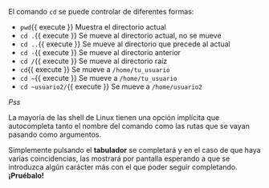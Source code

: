 El comando `cd` se puede controlar de diferentes formas:

* `pwd`{{ execute }} Muestra el directorio actual
* `cd .`{{ execute }} Se mueve al directorio actual, no se mueve
* `cd ..`{{ execute }} Se mueve al directorio que precede al actual
* `cd -`{{ execute }} Se mueve al directorio anterior
* `cd /`{{ execute }} Se mueve al directorio raíz
* `cd`{{ execute }} Se mueve a `/home/tu_usuario`
* `cd ∼`{{ execute }} Se mueve a `/home/tu_usuario`
* `cd ~usuario2/`{{ execute }} Se mueve a `/home/usuario2`

*Pss*

La mayoría de las shell de Linux tienen una opción implícita que autocompleta tanto el nombre del comando como las rutas que se vayan pasando como argumentos.

Simplemente pulsando el **tabulador** se completará y en el caso de que haya varias coincidencias, las mostrará por pantalla esperando a que se introduzca algún carácter más con el que poder seguir completando. **¡Pruébalo!**
